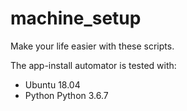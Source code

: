 # machine_setup

Make your life easier with these scripts.

The app-install automator is tested with:
* Ubuntu 18.04
* Python Python 3.6.7
